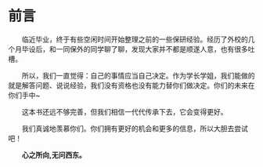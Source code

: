 # 前言

  临近毕业，终于有些空闲时间开始整理之前的一些保研经验。经历了外校的几个月毕设后，和一同保外的同学聊了聊，发现大家并不都是顺遂人意，也有很多吐槽。

  所以，我们一直觉得：自己的事情应当自己决定。作为学长学姐，我们能做的就是解答问题、说说经验，我们没有资格也没有能力替你们做决定。你们的未来在你们手中~

  这本书还远不够完善，但我们相信一代代传承下去，它会变得更好。

  我们真诚地羡慕你们。你们拥有更好的机会和更多的信息，所以大胆去尝试吧！

  **心之所向,无问西东。**

